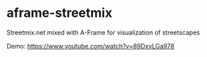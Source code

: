 # aframe-streetmix
Streetmix.net mixed with A-Frame for visualization of streetscapes

Demo: https://www.youtube.com/watch?v=89DxvLGa978
